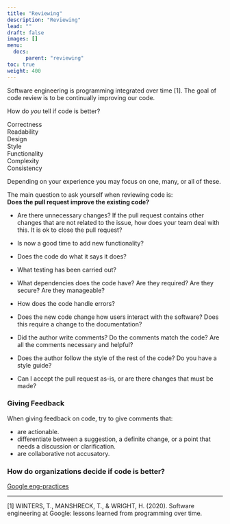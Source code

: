 ```yaml
---
title: "Reviewing"
description: "Reviewing"
lead: ""
draft: false
images: []
menu:
  docs:
      parent: "reviewing"
toc: true
weight: 400
---
```


Software engineering is programming integrated over time [1].
The goal of code review is to be continually improving our code.

How do _you_ tell if code is better?

Correctness  
Readability  
Design  
Style  
Functionality  
Complexity  
Consistency  


Depending on your experience you may focus on one, many, or all of these.

The main question to ask yourself when reviewing code is:  
**Does the pull request improve the existing code?**
   
* Are there unnecessary changes? If the pull request contains other changes that are 
  not related to the issue, how does your team deal with this. It is ok to close the pull request?

* Is now a good time to add new functionality?

* Does the code do what it says it does?

* What testing has been carried out?

* What dependencies does the code have? Are they required? Are they secure? Are they manageable?

* How does the code handle errors?

* Does the new code change how users interact with the software? 
  Does this require a change to the documentation? 

* Did the author write comments? Do the comments match the code? Are all the comments 
  necessary and helpful?
  
* Does the author follow the style of the rest of the code? Do you have a style guide?

* Can I accept the pull request as-is, or are there changes that must be made?

### Giving Feedback

When giving feedback on code, try to give comments that:

* are actionable.
* differentiate between a suggestion, a definite change, or a point that needs a discussion or clarification.
* are collaborative not accusatory.


### How do organizations decide if code is better?

[Google eng-practices](https://google.github.io/eng-practices/review/reviewer/looking-for.html)

---

[1] WINTERS, T., MANSHRECK, T., & WRIGHT, H. (2020). Software engineering at Google: lessons learned from programming over time.
